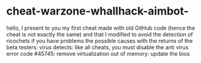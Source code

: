 # cheat-warzone-whallhack-aimbot-
hello, I present to you my first cheat made with old GitHub code (hence the cheat is not exactly the same)
and that I modified to avoid the detection of ricochets if you have problems the possible causes with the returns of the beta testers:
virus detects: like all cheats, you must disable the anti virus
error code #45745: remove virtualization
out of memory: update the bios 
